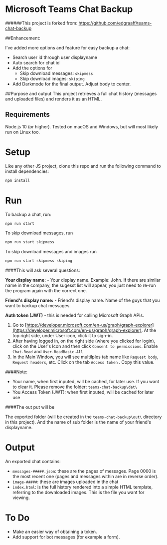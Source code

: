 # Microsoft Teams Chat Backup

######This project is forked from: https://github.com/edgraaff/teams-chat-backup

##Enhancement:

I've added more options and feature for easy backup a chat:
- Search user id through user displayname
- Auto search for chat id
- Add the options for
  - Skip download messages: `skipmess`
  - Skip download images: `skipimg`
- Add Darkmode for the final output. Adjust body to center.

##Purpose and output
This project retrieves a full chat history (messages and uploaded files) and renders it as an HTML.

## Requirements

Node.js 10 (or higher). Tested on macOS and Windows, but will most likely run on Linux too.

# Setup

Like any other JS project, clone this repo and run the following command to install dependencies:

```sh
npm install
```

# Run

To backup a chat, run:

```sh
npm run start 
```

To skip download messages, run

```sh
npm run start skipmess
```

To skip download messages and images run

```sh
npm run start skipmess skipimg
```

####This will ask several questions:

**Your display name:** - Your display name. Example: John. If there are similar name in the company, the sugesst list will appear, you just need to re-run the program again with the correct one.

**Friend's display name:** - Friend's display name. Name of the guys that you want to backup chat messages.

**Auth token (JWT)** - this is needed for calling Microsoft Graph APIs.

1. Go to [https://developer.microsoft.com/en-us/graph/graph-explorer](https://developer.microsoft.com/en-us/graph/graph-explorer). At the top right side, under User icon, click it to sign-in.
2. After having logged in, on the right side (where you clicked for login), click on the User's Icon and then click `Consent to permissions`. Enable `Chat.Read` and `User.ReadBasic.All`
3. In the Main Window, you will see multilples tab name like `Request body`, `Request headers`, etc. Click on the tab `Access token` . Copy this value. 

####Note:
- Your name, when first inputed, will be cached, for later use. If you want to clear it. Please remove the folder: `teams-chat-backup\dat\`
- You Access Token (JWT): when first inputed, will be cached for later use

####The out put will be

The exported folder (will be created in the `teams-chat-backup\out\` directory in this project). And the name of sub folder is the name of your friend's displayname.

# Output

An exported chat contains:

* `messages-#####.json`: these are the pages of messages. Page 0000 is the most recent one (pages and messages within are in reverse order).
* `image-#####`: these are images uploaded in the chat
* `index.html`: is the full history rendered into a simple HTML template, referring to the downloaded images. This is the file you want for viewing.

# To Do

* Make an easier way of obtaining a token.
* Add support for bot messages (for example a form).
